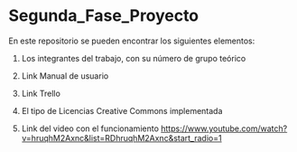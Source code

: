 # Segunda_Fase_Proyecto
En este repositorio se pueden encontrar los siguientes elementos:  
1) Los integrantes del trabajo, con su número de grupo teórico  

2) Link Manual de usuario  
4) Link Trello  

4) El tipo de Licencias Creative Commons implementada 

5) Link del video con el funcionamiento
https://www.youtube.com/watch?v=hruqhM2Axnc&list=RDhruqhM2Axnc&start_radio=1



